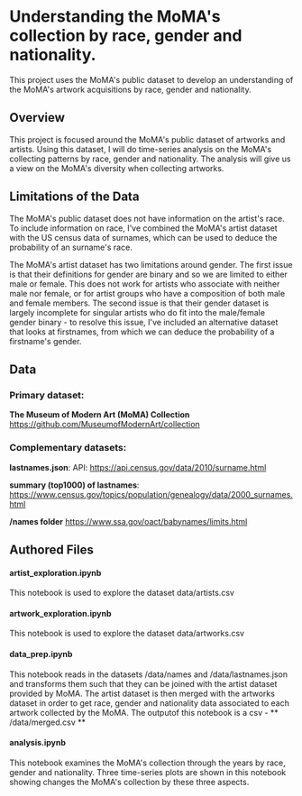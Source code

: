 # Understanding the MoMA's collection by race, gender and nationality.
This project uses the MoMA's public dataset to develop an understanding of the MoMA's artwork acquisitions by race, gender and nationality.

## Overview
This project is focused around the MoMA's public dataset of artworks and artists. Using this dataset, I will do time-series analysis on the MoMA's collecting patterns by race, gender and nationality. The analysis will give us a view on the MoMA's diversity when collecting artworks.

## Limitations of the Data
The MoMA's public dataset does not have information on the artist's race. To include information on race, I've combined the MoMA's artist dataset with the US census data of surnames, which can be used to deduce the probability of an surname's race. 

The MoMA's artist dataset has two limitations around gender. The first issue is that their definitions for gender are binary and so we are limited to either male or female. This does not work for artists who associate with neither male nor female, or for artist groups who have a composition of both male and female members. The second issue is that their gender dataset is largely incomplete for singular artists who do fit into the male/female gender binary - to resolve this issue, I've included an alternative dataset that looks at firstnames, from which we can deduce the probability of a firstname's gender.

## Data

### Primary dataset:

**The Museum of Modern Art (MoMA) Collection**
https://github.com/MuseumofModernArt/collection

### Complementary datasets:

**lastnames.json**:
API: https://api.census.gov/data/2010/surname.html

**summary (top1000) of lastnames**: 
https://www.census.gov/topics/population/genealogy/data/2000_surnames.html

**/names folder**
https://www.ssa.gov/oact/babynames/limits.html

## Authored Files

#### artist_exploration.ipynb
This notebook is used to explore the dataset data/artists.csv

#### artwork_exploration.ipynb 
This notebook is used to explore the dataset data/artworks.csv

#### data_prep.ipynb
This notebook reads in the datasets /data/names and /data/lastnames.json and transforms them such that they can be joined with the artist dataset provided by MoMA. The artist dataset is then merged with the artworks dataset in order to get race, gender and nationality data associated to each artwork collected by the MoMA. The outputof this notebook is a csv - ** /data/merged.csv **

#### analysis.ipynb
This notebook examines the MoMA's collection through the years by race, gender and nationality. Three time-series plots are shown in this notebook showing changes the MoMA's collection by these three aspects.
